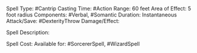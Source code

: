Spell Type: #Cantrip
Casting Time: #Action
Range: 60 feet
Area of Effect: 5 foot radius
Components: #Verbal, #Somantic
Duration: Instantaneous
Attack/Save: #DexterityThrow
Damage/Effect:

Spell Description: 



Spell Cost: 
Available for: #SorcererSpell, #WizardSpell